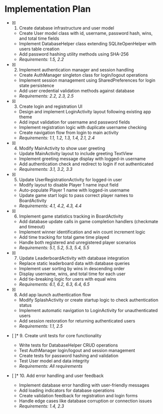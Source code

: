 # Implementation Plan

- [x] 1. Create database infrastructure and user model
  - Create User model class with id, username, password hash, wins, and total time fields
  - Implement DatabaseHelper class extending SQLiteOpenHelper with users table creation
  - Add password hashing utility methods using SHA-256
  - _Requirements: 1.5, 2.2_

- [x] 2. Implement authentication manager and session handling
  - Create AuthManager singleton class for login/logout operations
  - Implement session management using SharedPreferences for login state persistence
  - Add user credential validation methods against database
  - _Requirements: 2.2, 2.3, 2.5_

- [x] 3. Create login and registration UI
  - Design and implement LoginActivity layout following existing app theme
  - Add input validation for username and password fields
  - Implement registration logic with duplicate username checking
  - Create navigation flow from login to main activity
  - _Requirements: 1.1, 1.2, 1.3, 1.4, 2.1, 2.4_

- [x] 4. Modify MainActivity to show user greeting
  - Update MainActivity layout to include greeting TextView
  - Implement greeting message display with logged-in username
  - Add authentication check and redirect to login if not authenticated
  - _Requirements: 3.1, 3.2, 3.3_

- [x] 5. Update UserRegistrationActivity for logged-in user
  - Modify layout to disable Player 1 name input field
  - Auto-populate Player 1 name with logged-in username
  - Update game start logic to pass correct player names to BoardActivity
  - _Requirements: 4.1, 4.2, 4.3, 4.4_

- [x] 6. Implement game statistics tracking in BoardActivity
  - Add database update calls in game completion handlers (checkmate and timeout)
  - Implement winner identification and win count increment logic
  - Add time tracking for total game time played
  - Handle both registered and unregistered player scenarios
  - _Requirements: 5.1, 5.2, 5.3, 5.4, 5.5_

- [x] 7. Update LeaderboardActivity with database integration
  - Replace static leaderboard data with database queries
  - Implement user sorting by wins in descending order
  - Display username, wins, and total time for each user
  - Add tie-breaking logic for users with equal wins
  - _Requirements: 6.1, 6.2, 6.3, 6.4, 6.5_

- [x] 8. Add app launch authentication flow
  - Modify SplashActivity or create startup logic to check authentication status
  - Implement automatic navigation to LoginActivity for unauthenticated users
  - Add session restoration for returning authenticated users
  - _Requirements: 1.1, 2.5_

- [ ]* 9. Create unit tests for core functionality
  - Write tests for DatabaseHelper CRUD operations
  - Test AuthManager login/logout and session management
  - Create tests for password hashing and validation
  - Test User model and data integrity
  - _Requirements: All requirements_

- [ ]* 10. Add error handling and user feedback
  - Implement database error handling with user-friendly messages
  - Add loading indicators for database operations
  - Create validation feedback for registration and login forms
  - Handle edge cases like database corruption or connection issues
  - _Requirements: 1.4, 2.3_